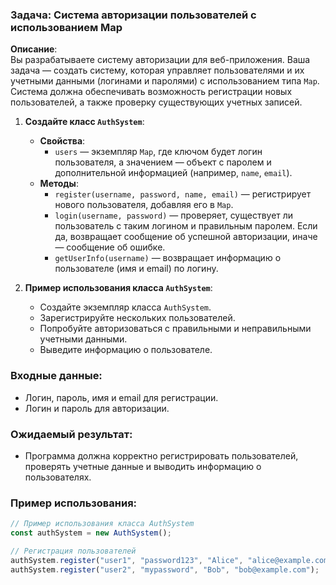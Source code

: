 ### Задача: Система авторизации пользователей с использованием Map

**Описание**:  
Вы разрабатываете систему авторизации для веб-приложения. Ваша задача — создать систему, которая управляет пользователями и их учетными данными (логинами и паролями) с использованием типа `Map`. Система должна обеспечивать возможность регистрации новых пользователей, а также проверку существующих учетных записей.

1. **Создайте класс `AuthSystem`**:

   - **Свойства**:
     - `users` — экземпляр `Map`, где ключом будет логин пользователя, а значением — объект с паролем и дополнительной информацией (например, `name`, `email`).
   - **Методы**:
     - `register(username, password, name, email)` — регистрирует нового пользователя, добавляя его в `Map`.
     - `login(username, password)` — проверяет, существует ли пользователь с таким логином и правильным паролем. Если да, возвращает сообщение об успешной авторизации, иначе — сообщение об ошибке.
     - `getUserInfo(username)` — возвращает информацию о пользователе (имя и email) по логину.

2. **Пример использования класса `AuthSystem`**:
   - Создайте экземпляр класса `AuthSystem`.
   - Зарегистрируйте нескольких пользователей.
   - Попробуйте авторизоваться с правильными и неправильными учетными данными.
   - Выведите информацию о пользователе.

### Входные данные:

- Логин, пароль, имя и email для регистрации.
- Логин и пароль для авторизации.

### Ожидаемый результат:

- Программа должна корректно регистрировать пользователей, проверять учетные данные и выводить информацию о пользователях.

### Пример использования:

```javascript
// Пример использования класса AuthSystem
const authSystem = new AuthSystem();

// Регистрация пользователей
authSystem.register("user1", "password123", "Alice", "alice@example.com");
authSystem.register("user2", "mypassword", "Bob", "bob@example.com");
```
